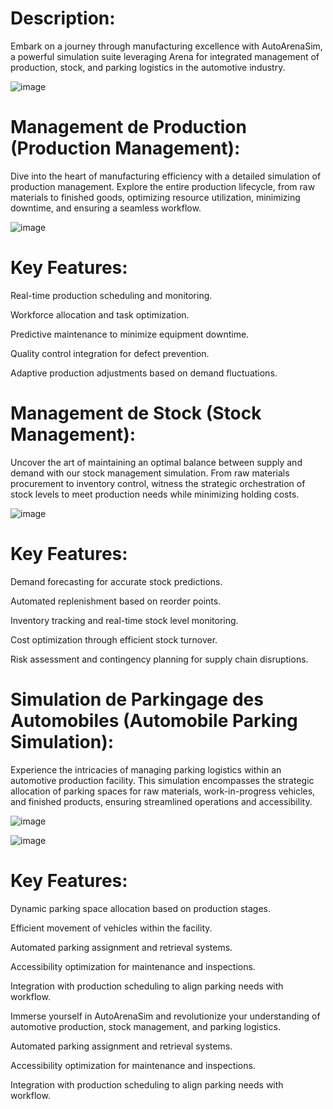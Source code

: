 # Description:
Embark on a journey through manufacturing excellence with AutoArenaSim, a powerful simulation suite leveraging Arena for integrated management of production, stock, and parking logistics in the automotive industry.

![image](https://github.com/IbrahimEssakine/AutoProdSim-Integrated_Production-Parking_Simulation/assets/103626975/99e411c0-eeab-46cd-b997-ceafd0407af1)

# Management de Production (Production Management):
Dive into the heart of manufacturing efficiency with a detailed simulation of production management. Explore the entire production lifecycle, from raw materials to finished goods, optimizing resource utilization, minimizing downtime, and ensuring a seamless workflow.

![image](https://github.com/IbrahimEssakine/AutoProdSim-Integrated_Production-Parking_Simulation/assets/103626975/18d37b54-c8b0-4268-b141-acc5f4143df4)

# Key Features:
Real-time production scheduling and monitoring.

Workforce allocation and task optimization.

Predictive maintenance to minimize equipment downtime.

Quality control integration for defect prevention.

Adaptive production adjustments based on demand fluctuations.

# Management de Stock (Stock Management):
Uncover the art of maintaining an optimal balance between supply and demand with our stock management simulation. From raw materials procurement to inventory control, witness the strategic orchestration of stock levels to meet production needs while minimizing holding costs.

![image](https://github.com/IbrahimEssakine/AutoProdSim-Integrated_Production-Parking_Simulation/assets/103626975/d056de3a-1b6b-45fe-ac80-c0f75ff629e1)

# Key Features:
Demand forecasting for accurate stock predictions.

Automated replenishment based on reorder points.

Inventory tracking and real-time stock level monitoring.

Cost optimization through efficient stock turnover.

Risk assessment and contingency planning for supply chain disruptions.

# Simulation de Parkingage des Automobiles (Automobile Parking Simulation):
Experience the intricacies of managing parking logistics within an automotive production facility. This simulation encompasses the strategic allocation of parking spaces for raw materials, work-in-progress vehicles, and finished products, ensuring streamlined operations and accessibility.

![image](https://github.com/IbrahimEssakine/AutoArenaSim_-_A_Comprehensive_Simulation_Suite_for_Automotive_Production-_Stock_Management-_and_Par/assets/103626975/1a83a3a3-5b14-468c-a492-d9d760070353)

![image](https://github.com/IbrahimEssakine/AutoProdSim-Integrated_Production-Parking_Simulation/assets/103626975/d5f2cd1a-096d-4a12-b8ca-345e6a0eb21d)

# Key Features:
Dynamic parking space allocation based on production stages.

Efficient movement of vehicles within the facility.

Automated parking assignment and retrieval systems.

Accessibility optimization for maintenance and inspections.

Integration with production scheduling to align parking needs with workflow.

Immerse yourself in AutoArenaSim and revolutionize your understanding of automotive production, stock management, and parking logistics.

Automated parking assignment and retrieval systems.

Accessibility optimization for maintenance and inspections.

Integration with production scheduling to align parking needs with workflow.
